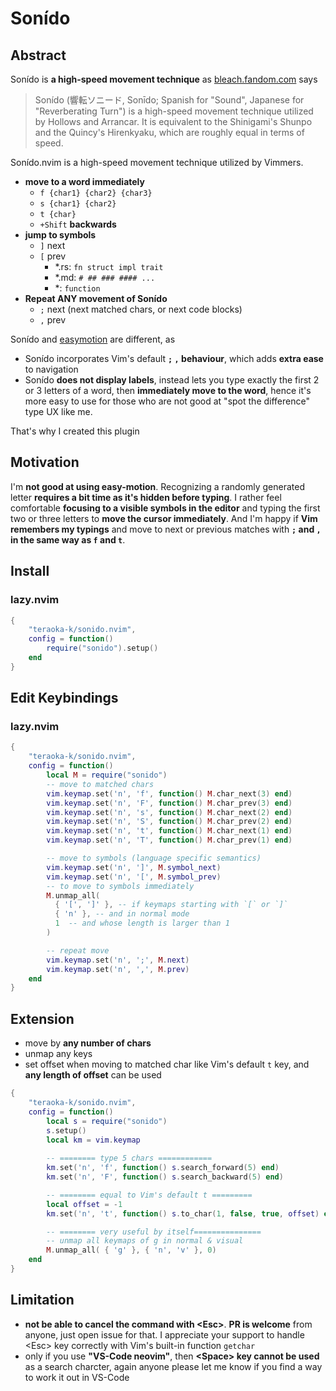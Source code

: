 # Sonído

## Abstract

Sonído is **a high-speed movement technique** as [bleach.fandom.com](https://bleach.fandom.com/wiki/Son%C3%ADdo) says

> Sonído (響転ソニード, Sonīdo; Spanish for "Sound", Japanese for "Reverberating Turn") is a high-speed movement technique utilized by Hollows and Arrancar. It is equivalent to the Shinigami's Shunpo and the Quincy's Hirenkyaku, which are roughly equal in terms of speed. 

Sonído.nvim is a high-speed movement technique utilized by Vimmers.


- **move to a word immediately**
  - `f {char1} {char2} {char3}` 
  - `s {char1} {char2}`
  - `t {char}`
  - `+Shift` **backwards**
- **jump to symbols**
  - `]` next 
  - `[` prev
    - *.rs: `fn struct impl trait`
    - *.md: `# ## ### #### ...`
    - *: `function`
- **Repeat ANY movement of Sonído**
  - `;` next (next matched chars, or next code blocks)
  - `,` prev

Sonído and [easymotion](https://github.com/easymotion/vim-easymotion) are different, as 
- Sonído incorporates Vim's default **`;` `,` behaviour**, which adds **extra ease** to navigation
- Sonído **does not display labels**, instead lets you type exactly the first 2 or 3 letters of a word, then **immediately move to the word**, hence it's more easy to use for those who are not good at "spot the difference" type UX like me.

That's why I created this plugin

## Motivation
I'm **not good at using easy-motion**. Recognizing a randomly generated letter **requires a bit time as it's hidden before typing**. I rather feel comfortable **focusing to a visible symbols in the editor** and typing the first two or three letters to **move the cursor immediately**. And I'm happy if **Vim remembers my typings** and move to next or previous matches with **`;` and `,` in the same way as `f` and `t`**. 

## Install

### lazy.nvim
```.lua
{
    "teraoka-k/sonido.nvim",
    config = function()
        require("sonido").setup()
    end
}
```

## Edit Keybindings


### lazy.nvim
```.lua
{
    "teraoka-k/sonido.nvim",
    config = function()
        local M = require("sonido")
        -- move to matched chars
        vim.keymap.set('n', 'f', function() M.char_next(3) end)
        vim.keymap.set('n', 'F', function() M.char_prev(3) end)
        vim.keymap.set('n', 's', function() M.char_next(2) end)
        vim.keymap.set('n', 'S', function() M.char_prev(2) end)
        vim.keymap.set('n', 't', function() M.char_next(1) end)
        vim.keymap.set('n', 'T', function() M.char_prev(1) end)

        -- move to symbols (language specific semantics)
        vim.keymap.set('n', ']', M.symbol_next)
        vim.keymap.set('n', '[', M.symbol_prev)
        -- to move to symbols immediately
        M.unmap_all(
          { '[', ']' }, -- if keymaps starting with `[` or `]`
          { 'n' }, -- and in normal mode
          1  -- and whose length is larger than 1
        )

        -- repeat move
        vim.keymap.set('n', ';', M.next)
        vim.keymap.set('n', ',', M.prev)
    end
}
```

## Extension

- move by **any number of chars**
- unmap any keys
- set offset when moving to matched char like Vim's default `t` key, and **any length of offset** can be used

```.lua
{
    "teraoka-k/sonido.nvim",
    config = function()
        local s = require("sonido")
        s.setup()
        local km = vim.keymap
          
        -- ======== type 5 chars ============
        km.set('n', 'f', function() s.search_forward(5) end)
        km.set('n', 'F', function() s.search_backward(5) end)

        -- ======== equal to Vim's default t =========
        local offset = -1
        km.set('n', 't', function() s.to_char(1, false, true, offset) end)

        -- ======== very useful by itself===============
        -- unmap all keymaps of g in normal & visual
        M.unmap_all( { 'g' }, { 'n', 'v' }, 0)
    end
}
```

## Limitation

- **not be able to cancel the command with \<Esc>**. **PR is welcome** from anyone, just open issue for that. I appreciate your support to handle \<Esc> key correctly with Vim's built-in function `getchar`
- only if you use **"VS-Code neovim"**, then **\<Space> key cannot be used** as a search charcter, again anyone please let me know if you find a way to work it out in VS-Code